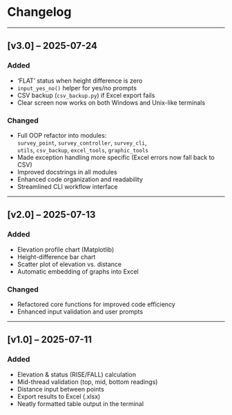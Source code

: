 # Changelog

---

## [v3.0] – 2025-07-24

### Added
- ‘FLAT’ status when height difference is zero  
- `input_yes_no()` helper for yes/no prompts  
- CSV backup (`csv_backup.py`) if Excel export fails
- Clear screen now works on both Windows and Unix-like terminals 

### Changed
- Full OOP refactor into modules:  
  `survey_point`, `survey_controller`, `survey_cli`,  
  `utils`, `csv_backup`, `excel_tools`, `graphic_tools` 
- Made exception handling more specific (Excel errors now fall back to CSV)
- Improved docstrings in all modules
- Enhanced code organization and readability  
- Streamlined CLI workflow interface 

---

## [v2.0] – 2025-07-13

### Added
- Elevation profile chart (Matplotlib)  
- Height-difference bar chart  
- Scatter plot of elevation vs. distance  
- Automatic embedding of graphs into Excel  

### Changed
- Refactored core functions for improved code efficiency  
- Enhanced input validation and user prompts  

---

## [v1.0] – 2025-07-11

### Added
- Elevation & status (RISE/FALL) calculation  
- Mid-thread validation (top, mid, bottom readings)  
- Distance input between points  
- Export results to Excel (.xlsx)  
- Neatly formatted table output in the terminal  
